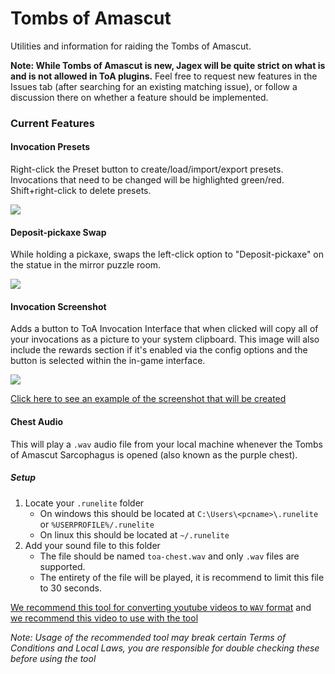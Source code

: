 # Tombs of Amascut

Utilities and information for raiding the Tombs of Amascut.

**Note: While Tombs of Amascut is new, Jagex will be quite strict on what is and is not allowed in ToA plugins.**
Feel free to request new features in the Issues tab (after searching for an existing matching issue),
or follow a discussion there on whether a feature should be implemented.

### Current Features

#### Invocation Presets

Right-click the Preset button to create/load/import/export presets.
Invocations that need to be changed will be highlighted green/red.
Shift+right-click to delete presets.

![](docs/invocation-presets.gif)

#### Deposit-pickaxe Swap

While holding a pickaxe, swaps the left-click option to "Deposit-pickaxe"
on the statue in the mirror puzzle room.

![](docs/deposit-pickaxe.gif)

#### Invocation Screenshot
Adds a button to ToA Invocation Interface that when clicked will copy all of your invocations as a picture to your system clipboard.
This image will also include the rewards section if it's enabled via the config options and the button is selected within the in-game interface.

![](docs/screenshot-button.png)

[Click here to see an example of the screenshot that will be created](docs/screenshot-example)

#### Chest Audio
This will play a `.wav` audio file from your local machine whenever the Tombs of Amascut Sarcophagus is opened (also known as the purple chest).

##### Setup
1. Locate your `.runelite` folder
    * On windows this should be located at  `C:\Users\<pcname>\.runelite` or `%USERPROFILE%/.runelite`
    * On linux this should be located at `~/.runelite`
2. Add your sound file to this folder
    * The file should be named `toa-chest.wav` and only `.wav` files are supported.
    * The entirety of the file will be played, it is recommend to limit this file to 30 seconds.
    
[We recommend this tool for converting youtube videos to `WAV` format](https://youtubeto.org/en/youtube-wav.html) and [we recommend this video to use with the tool](https://www.youtube.com/watch?v=SvODpHnV9o4)

*Note: Usage of the recommended tool may break certain Terms of Conditions and Local Laws, you are responsible for double checking these before using the tool*
